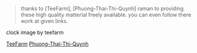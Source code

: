 

>thanks to [TeeFarm], [Phuong-Thai-Thi-Quynh] raman to providing these high quality matterial freely available.
>you can even follow there work at given links.

clock image by teefarm

[TeeFarm](https://pixabay.com/users/teefarm-199315/?utm_source=link-attribution&amp;utm_medium=referral&amp;utm_campaign=image&amp;utm_content=1605224)
[Phuong-Thai-Thi-Quynh](https://pixabay.com/users/phuonglucky-20908332/?utm_source=link-attribution&amp;utm_medium=referral&amp;utm_campaign=image&amp;utm_content=6556959)
